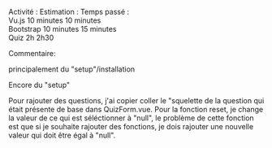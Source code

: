 Activité :                  Estimation :        Temps passé :       
Vu.js                       10 minutes          10 minutes          
Bootstrap                   10 minutes          15 minutes          
Quiz                        2h                  2h30                














Commentaire:

principalement du "setup"/installation

Encore du "setup"

Pour rajouter des questions, j'ai copier coller le "squelette de la question qui était présente de base dans QuizForm.vue. Pour la fonction reset, je change la valeur de ce qui est séléctionner à "null", le problème de cette fonction est que si je souhaite rajouter des fonctions, je dois rajouter une nouvelle valeur qui doit être égal à "null". 
